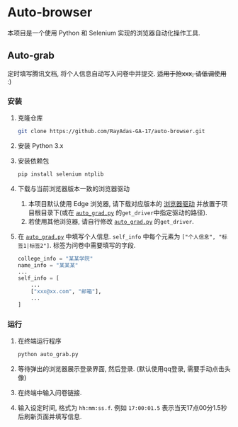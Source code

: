 # Auto-browser

本项目是一个使用 Python 和 Selenium 实现的浏览器自动化操作工具.

## Auto-grab

定时填写腾讯文档, 将个人信息自动写入问卷中并提交. ~~适用于抢xxx, 请低调使用~~ :)

### 安装

1. 克隆仓库

    ```bash
    git clone https://github.com/RayAdas-GA-17/auto-browser.git
    ```

2. 安装 Python 3.x
3. 安装依赖包

   ```bash
   pip install selenium ntplib
   ```

4. 下载与当前浏览器版本一致的浏览器驱动
   1. 本项目默认使用 Edge 浏览器, 请下载对应版本的 [浏览器驱动](https://developer.microsoft.com/en-us/microsoft-edge/tools/webdriver?form=MA13LH) 并放置于项目根目录下(或在 [`auto_grad.py`](./auto_grab.py#L120) 的`get_driver`中指定驱动的路径).
   2. 若使用其他浏览器, 请自行修改 [`auto_grad.py`](./auto_grab.py#L121) 的`get_driver`.
5. 在 [`auto_grad.py`](./auto_grab.py#L74) 中填写个人信息. `self_info` 中每个元素为 `["个人信息", "标签1|标签2"]`. 标签为问卷中需要填写的字段.

    ```python
    college_info = "某某学院"
    name_info = "某某某"
    ...
    self_info = [
        ...
        ["xxx@xx.com", "邮箱"],
        ...
    ]
   ```

### 运行

1. 在终端运行程序

   ```bash
   python auto_grab.py
   ```

2. 等待弹出的浏览器展示登录界面, 然后登录. (默认使用qq登录, 需要手动点击头像)
3. 在终端中输入问卷链接.
4. 输入设定时间, 格式为 `hh:mm:ss.f`. 例如 `17:00:01.5` 表示当天17点00分1.5秒后刷新页面并填写信息.
